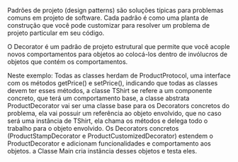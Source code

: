 Padrões de projeto (design patterns) são soluções típicas para problemas comuns em projeto de software. Cada padrão é como uma planta de construção que você pode customizar para resolver um problema de projeto particular em seu código.

O Decorator é um padrão de projeto estrutural que permite que você acople novos comportamentos para objetos ao colocá-los dentro de invólucros de objetos que contém os comportamentos.

Neste exemplo: Todas as classes herdam de ProductProtocol, uma interface com os métodos getPrice() e setPrice(), indicando que todas as classes devem ter esses métodos, a classe TShirt se refere a um componente concreto, que terá um comportamento base, a classe abstrata ProductDecorator vai ser uma classe base para os Decorators concretos do problema, ela vai possuir um referência ao objeto envolvido, que no caso será uma instância de TShirt, ela chama os métodos e delega todo o trabalho para o objeto envolvido.
Os Decorators concretos (ProductStampDecorator e ProductCustomizedDecorator) estendem o ProductDecorator e adicionam funcionalidades e comportamento aos objetos. a Classe Main cria instãncia desses objetos e testa  eles.